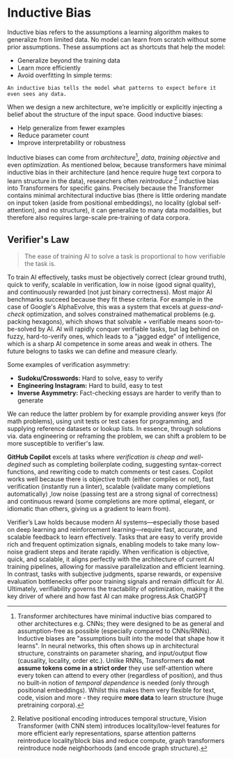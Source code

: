 # Inductive Bias

Inductive bias refers to the assumptions a learning algorithm makes to generalize from limited data. No model can learn from scratch without some prior assumptions. These assumptions act as shortcuts that help the model:
- Generalize beyond the training data
- Learn more efficiently
- Avoid overfitting
In simple terms:
```
An inductive bias tells the model what patterns to expect before it even sees any data.
```
When we design a new architecture, we’re implicitly or explicitly injecting a belief about the structure of the input space. Good inductive biases:
- Help generalize from fewer examples
- Reduce parameter count
- Improve interpretability or robustness

Inductive biases can come from _architecture_[^1], _data_, _training objective_ and even _optimization_. As mentioned below, because transformers have minimal inductive bias in their architecture (and hence require huge text corpora to learn structure in the data), researchers often _reintroduce_ [^2] inductive bias into Transformers for specific gains. Precisely because the Transformer contains minimal architectural inductive bias (there is little ordering mandate on input token (aside from positional embeddings), no locality (global self-attention), and no structure), it can generalize to many data modalities, but therefore also requires large-scale pre-training of data corpora. 

## Verifier's Law 

> The ease of training AI to solve a task is proportional to how verifiable the task is. 

To train AI effectively, tasks must be objectively correct (clear ground truth), quick to verify, scalable in verification, low in noise (good signal quality), and continuously rewarded (not just binary correctness). Most major AI benchmarks succeed because they fit these criteria. For example in the case of Google's AlphaEvolve, this was a system that excels at _guess-and-check_ optimization, and solves constrained mathematical problems (e.g. packing hexagons), which shows that solvable + verifiable means soon-to-be-solved by AI. AI will rapidly conquer verifiable tasks, but lag behind on fuzzy, hard-to-verify ones, which leads to a "jagged edge" of intelligence, which is a sharp AI competence in some areas and weak in others. The future belogns to tasks we can define and measure clearly. 

Some examples of verification asymmetry:
- **Sudoku/Crosswords:** Hard to solve, easy to verify
- **Engineering Instagram:** Hard to build, easy to test
- **Inverse Asymmetry:** Fact-checking essays are harder to verify than to generate

We can reduce the latter problem by for example providing answer keys (for math problems), using unit tests or test cases for programming, and supplying reference datasets or lookup lists. In essence, through solutions via. data engineering or reframing the problem, we can shift a problem to be more susceptible to verifier's law. 

**GitHub Copilot** excels at tasks where _verification is cheap and well-degined_ such as completing boilerplate coding, suggesting syntax-correct functions, and rewriting code to match comments or test cases. Copilot works well because there is objective truth (either compiles or not), fast verification (instantly run a linter), scalable (validate many completions automatically) ,low noise (passing test are a strong signal of correctness) and continuous reward (some completions are more optimal, elegant, or idiomatic than others, giving us a gradient to learn from). 

Verifier’s Law holds because modern AI systems—especially those based on deep learning and reinforcement learning—require fast, accurate, and scalable feedback to learn effectively. Tasks that are easy to verify provide rich and frequent optimization signals, enabling models to take many low-noise gradient steps and iterate rapidly. When verification is objective, quick, and scalable, it aligns perfectly with the architecture of current AI training pipelines, allowing for massive parallelization and efficient learning. In contrast, tasks with subjective judgments, sparse rewards, or expensive evaluation bottlenecks offer poor training signals and remain difficult for AI. Ultimately, verifiability governs the tractability of optimization, making it the key driver of where and how fast AI can make progress.Ask ChatGPT

[^1]: Transformer architectures have minimal inductive bias compared to other architectures e.g. CNNs; they were designed to be as general and assumption-free as possible (especially compared to CNNs/RNNs). Inductive biases are "assumptions built into the model that shape how it learns". In neural networks, this often shows up in architectural structure, constraints on parameter sharing, and input/output flow (causality, locality, order etc.). Unlike RNNs, Transformers **do not assume tokens come in a strict order** they use self-attention where every token can attend to every other (regardless of position), and thus no built-in notion of _temporal dependence_ is needed (only through positional embeddings). Whilst this makes them very flexible for text, code, vision and more - they require **more data** to learn structure (huge pretraining corpora). 

[^2]: Relative positional encoding introduces temporal structure, Vision Transformer (with CNN stem) introduces locality/low-level features for more efficient early representations, sparse attention patterns reintroduce locality/block bias and reduce compute, graph transformers reintroduce node neighborhoods (and encode graph structure). 